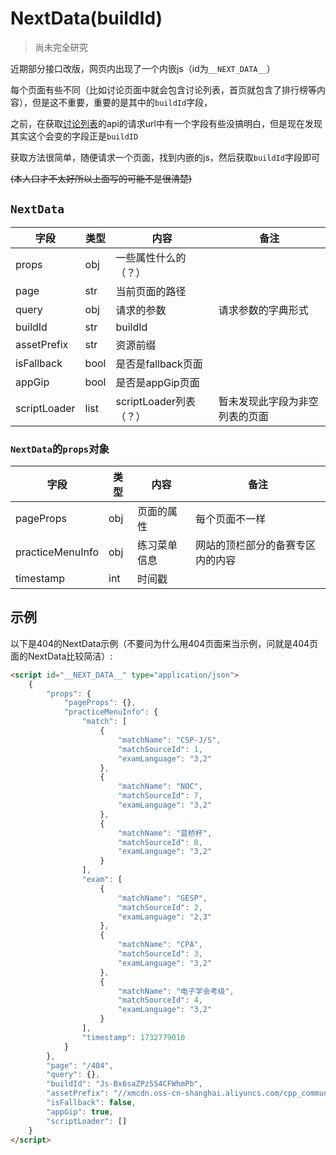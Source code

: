 # NextData(buildId)
> 尚未完全研究

近期部分接口改版，网页内出现了一个内嵌js（id为`__NEXT_DATA__`）

每个页面有些不同（比如讨论页面中就会包含讨论列表，首页就包含了排行榜等内容），但是这不重要，重要的是其中的`buildId`字段，

之前，在获取[讨论列表](../discuss/get_list.md)的api的请求url中有一个字段有些没搞明白，但是现在发现其实这个会变的字段正是`buildID`

获取方法很简单，随便请求一个页面，找到内嵌的js，然后获取`buildId`字段即可

~~(本人口才不太好所以上面写的可能不是很清楚)~~

## `NextData`

| 字段           | 类型   | 内容                | 备注              |
|--------------|------|-------------------|-----------------|
| props        | obj  | 一些属性什么的（？）        |                 |
| page         | str  | 当前页面的路径           |                 |
| query        | obj  | 请求的参数             | 请求参数的字典形式       |
| buildId      | str  | buildId           |                 |
| assetPrefix  | str  | 资源前缀              |                 |
| isFallback   | bool | 是否是fallback页面     |                 |
| appGip       | bool | 是否是appGip页面       |                 |
| scriptLoader | list | scriptLoader列表（？） | 暂未发现此字段为非空列表的页面 |

### `NextData`的`props`对象
| 字段               | 类型  | 内容     | 备注               |
|------------------|-----|--------|------------------|
| pageProps        | obj | 页面的属性  | 每个页面不一样          |
| practiceMenuInfo | obj | 练习菜单信息 | 网站的顶栏部分的备赛专区内的内容 |
| timestamp        | int | 时间戳    |                  |


## 示例

以下是404的NextData示例（不要问为什么用404页面来当示例，问就是404页面的NextData比较简洁）:
```html
<script id="__NEXT_DATA__" type="application/json">
    {
        "props": {
            "pageProps": {},
            "practiceMenuInfo": {
                "match": [
                    {
                        "matchName": "CSP-J/S",
                        "matchSourceId": 1,
                        "examLanguage": "3,2"
                    },
                    {
                        "matchName": "NOC",
                        "matchSourceId": 7,
                        "examLanguage": "3,2"
                    },
                    {
                        "matchName": "蓝桥杯",
                        "matchSourceId": 8,
                        "examLanguage": "3,2"
                    }
                ],
                "exam": [
                    {
                        "matchName": "GESP",
                        "matchSourceId": 2,
                        "examLanguage": "2,3"
                    },
                    {
                        "matchName": "CPA",
                        "matchSourceId": 3,
                        "examLanguage": "3,2"
                    },
                    {
                        "matchName": "电子学会考级",
                        "matchSourceId": 4,
                        "examLanguage": "3,2"
                    }
                ],
                "timestamp": 1732779010
            }
        },
        "page": "/404",
        "query": {},
        "buildId": "Js-Bx6saZPz5S4CFWhmPb",
        "assetPrefix": "//xmcdn.oss-cn-shanghai.aliyuncs.com/cpp_community/1.0.0/prod",
        "isFallback": false,
        "appGip": true,
        "scriptLoader": []
    }
</script>
```